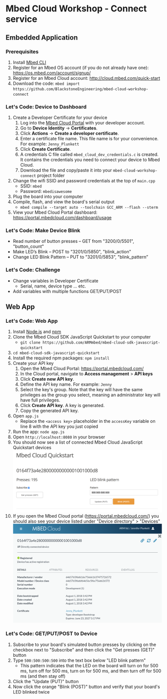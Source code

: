 # Mbed Cloud Workshop - Connect service

## Embedded Application

### Prerequisites
1. Install [Mbed CLI](https://os.mbed.com/docs/latest/tools/installation-and-setup.html)
1. Register for an Mbed OS account (if you do not already have one): https://os.mbed.com/account/signup/
1. Register for an Mbed Cloud account: http://cloud.mbed.com/quick-start
1. Download the code: `mbed import https://github.com/BlackstoneEngineering/mbed-cloud-workshop-connect`

### Let's Code: Device to Dashboard
1. Create a Developer Certificate for your device
   1. Log into the [Mbed Cloud Portal](https://portal.mbedcloud.com/) with your developer account.
   1. Go to **Device Identity** -> **Certificates**.
   1. Click **Actions** -> **Create a developer certificate**.
   1. Enter a certificate file name. This file name is for your convenience. For example: `Jenny_Plunkett`
   1. Click **Create Certificate**.
   1. A credentials C file called `mbed_cloud_dev_credentials.c` is created. It contains the credentials you need to connect your device to Mbed Cloud.
   1. Download the file and copy/paste it into your `mbed-cloud-workshop-connect` project folder
1. Change the wifi SSID and password credentials at the top of `main.cpp`
   - SSID: `mbed`
   - Password: `mbedisawesome`
1. Plug the board into your computer
1. Compile, flash, and view the board's serial output
   - `mbed compile --target auto --toolchain GCC_ARM --flash --sterm`
1. View your Mbed Cloud Portal dashboard: https://portal.mbedcloud.com/dashboard/usage

### Let's Code: Make Device Blink
- Read number of button presses – GET from "3200/0/5501", "button_count"​
- Make LED’s Blink – POST to "3201/0/5850", "blink_action” ​
- Change LED Blink Pattern – PUT to "3201/0/5853", "blink_pattern” 

### Let's Code: Challenge
- Change variables in Developer Certificate
   - Serial, name, device type ... etc.
- Add variables with multiple functions GET/PUT/POST

## Web App

### Let's Code: Web App
1. Install [Node.js](https://nodejs.org/en/) and [npm](https://www.npmjs.com/)
1. Clone the Mbed Cloud SDK JavaScript Quickstart to your computer
   - `git clone https://github.com/ARMmbed/mbed-cloud-sdk-javascript-quickstart`
1. `cd mbed-cloud-sdk-javascript-quickstart`
1. Install the required npm packages: `npm install`
1. Create your API key
   1. Open the Mbed Cloud Portal: https://portal.mbedcloud.com/
   1. In the Cloud portal, navigate to **Access management** > **API keys**
   1. Click **Create new API key**.
   1. Define the API key name. For example: `Jenny`
   1. Select the key's group. Note that the key will have the same privileges as the group you select, meaning an administrator key will have full privileges.
   1. Click **Create API key**. A key is generated.
   1. Copy the generated API key.
1. Open `app.js`
   - Replace the `<access key>` placeholder in the `accessKey` variable on line 8 with the API key you just copied
1. Run the app: `node app.js`
1. Open `http://localhost:8080` in your browser
1. You should now see a list of connected Mbed Cloud JavaScript Quickstart devices
   <img width="946" src="/img2.png">
1. If you open the Mbed Cloud portal (https://portal.mbedcloud.com/) you should also see your device listed under "Device directory" > "Devices"
   <img width="835" src="/img1.png">

### Let's Code: GET/PUT/POST to Device
1. Subscribe to your board's simulated button presses by clicking on the checkbox next to "Subscribe" and then click the "Get presses (GET)" button
1. Type `500:500:500:500` into the text box below "LED blink pattern"
   - This pattern indicates that the LED on the board will turn on for 500 ms, turn off for 500 ms, turn on for 500 ms, and then turn off for 500 ms (and then stay off)
1. Click the "Update (PUT)" button
1. Now click the orange "Blink (POST)" button and verify that your board's LED blinked twice
